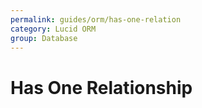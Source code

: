```yaml
---
permalink: guides/orm/has-one-relation
category: Lucid ORM
group: Database
---
```


# Has One Relationship
